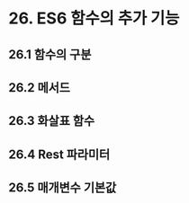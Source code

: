 # 26. ES6 함수의 추가 기능

## 26.1 함수의 구분

## 26.2 메서드

## 26.3 화살표 함수

## 26.4 Rest 파라미터

## 26.5 매개변수 기본값
